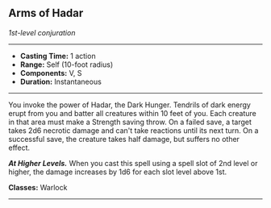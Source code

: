 ﻿## Arms of Hadar
*1st-level conjuration*
___
- **Casting Time:** 1 action
- **Range:** Self (10-foot radius)
- **Components:** V, S
- **Duration:** Instantaneous

---
You invoke the power of Hadar, the Dark Hunger. Tendrils of dark energy erupt from you and batter all creatures within 10 feet of you. Each creature in that area must make a Strength saving throw. On a failed save, a target takes 2d6 necrotic damage and can't take reactions until its next turn. On a successful save, the creature takes half damage, but suffers no other effect.

***At Higher Levels.*** When you cast this spell using a spell slot of 2nd level or higher, the damage increases by 1d6 for each slot level above 1st.

**Classes:** Warlock


---
